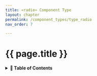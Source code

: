 ```yaml
---
title: «radio» Component Type
layout: chapter
permalink: /component_types/type_radio
nav_order: 7

---
```


# {{ page.title }}

<details>
<summary>
<strong>📖 Table of Contents</strong>
</summary>

  {{ "
<!-- vim-markdown-toc GitLab -->

<!-- vim-markdown-toc -->
       " | markdownify }}

</details>



